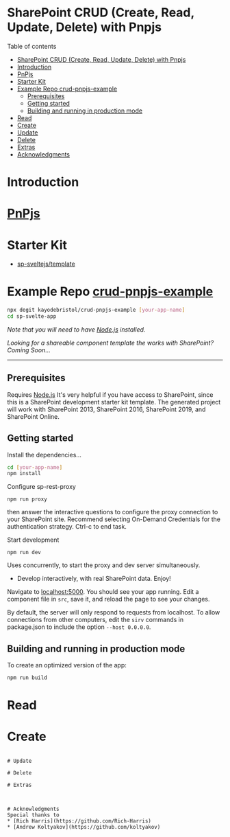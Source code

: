 # SharePoint CRUD (Create, Read, Update, Delete)  with Pnpjs
Table of contents
- [SharePoint CRUD (Create, Read, Update, Delete)  with Pnpjs](#sharepoint-crud-create-read-update-delete-with-pnpjs)
- [Introduction](#introduction)
- [PnPjs](#pnpjs)
- [Starter Kit](#starter-kit)
- [Example Repo crud-pnpjs-example](#example-repo-crud-pnpjs-example)
  - [Prerequisites](#prerequisites)
  - [Getting started](#getting-started)
  - [Building and running in production mode](#building-and-running-in-production-mode)
- [Read](#read)
- [Create](#create)
- [Update](#update)
- [Delete](#delete)
- [Extras](#extras)
- [Acknowledgments](#acknowledgments)

# Introduction


# [PnPjs](https://pnp.github.io/pnpjs/)


# Starter Kit

- [sp-sveltejs/template](https://github.com/sp-sveltejs)

# Example Repo [crud-pnpjs-example](https://github.com/kayodebristol/crud-pnpjs-example)

```bash
npx degit kayodebristol/crud-pnpjs-example [your-app-name]
cd sp-svelte-app
```

*Note that you will need to have [Node.js](https://nodejs.org) installed.*

*Looking for a shareable component template the works with SharePoint? Coming Soon...*

---

## Prerequisites

Requires [Node.js](https://nodejs.org/)
It's very helpful if you have access to SharePoint, since this is a SharePoint development starter kit template.
The generated project will work with SharePoint 2013, SharePoint 2016, SharePoint 2019, and SharePoint Online. 

## Getting started

Install the dependencies...

```bash
cd [your-app-name]
npm install
```

Configure sp-rest-proxy
````
npm run proxy
```` 
then answer the interactive questions to configure the proxy connection to your SharePoint site. Recommend selecting On-Demand Credentials for the authentication strategy.
Ctrl-c to end task.

Start development
````
npm run dev
````
Uses concurrently, to start the proxy and dev server simultaneously.
* Develop interactively, with real SharePoint data. Enjoy!

Navigate to [localhost:5000](http://localhost:5000). You should see your app running. Edit a component file in `src`, save it, and reload the page to see your changes.

By default, the server will only respond to requests from localhost. To allow connections from other computers, edit the `sirv` commands in package.json to include the option `--host 0.0.0.0`.

## Building and running in production mode

To create an optimized version of the app:

```bash
npm run build
```
 
# Read



# Create 

```

# Update

# Delete

# Extras 



# Acknowledgments
Special thanks to
* [Rich Harris](https://github.com/Rich-Harris)
* [Andrew Koltyakov](https://github.com/koltyakov)

